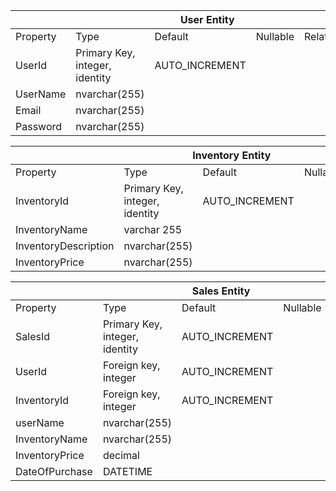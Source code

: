 <table>
    <thead>
        <tr>
            <th colspan="6">User Entity</th>
        </tr>
    </thead>
    <tbody>
        <tr>
            <td>Property</td>
            <td>Type</td>
            <td>Default</td>
            <td>Nullable</td>
            <td>Relationship</td>
            <td>Notes</td>
        </tr>
        <tr>
            <td>UserId</td>
            <td>Primary Key, integer, identity</td>
            <td>AUTO_INCREMENT</td>
            <td></td>
            <td></td>
        </tr>
        <tr>
            <td>UserName</td>
            <td>nvarchar(255)</td>
            <td></td>
            <td></td>
            <td></td>
        </tr>
        <tr>
            <td>Email</td>
            <td>nvarchar(255)</td>
            <td></td>
            <td></td>
            <td></td>
        </tr>
        <tr>
            <td>Password</td>
            <td>nvarchar(255)</td>
            <td></td>
            <td></td>
            <td></td>
        </tr>
    </tbody>
</table>

<table>
    <thead>
        <tr>
            <th colspan="6">Inventory Entity</th>
        </tr>
    </thead>
    <tbody>
        <tr>
            <td>Property</td>
            <td>Type</td>
            <td>Default</td>
            <td>Nullable</td>
            <td>Relationship</td>
            <td>Notes</td>
        </tr>
        <tr>
            <td>InventoryId</td>
            <td>Primary Key, integer, identity</td>
            <td>AUTO_INCREMENT</td>
            <td></td>
            <td></td>
        </tr>
        <tr>
            <td>InventoryName</td>
            <td>varchar 255</td>
            <td></td>
            <td></td>
            <td></td>
        </tr>
        <tr>
            <td>InventoryDescription</td>
            <td>nvarchar(255)</td>
            <td></td>
            <td></td>
            <td></td>
        </tr>
        <tr>
            <td>InventoryPrice</td>
            <td>nvarchar(255)</td>
            <td></td>
            <td></td>
            <td></td>
        </tr>
    </tbody>
</table>

<table>
    <thead>
        <tr>
            <th colspan="6">Sales Entity</th>
        </tr>
    </thead>
    <tbody>
        <tr>
            <td>Property</td>
            <td>Type</td>
            <td>Default</td>
            <td>Nullable</td>
            <td>Relationship</td>
            <td>Notes</td>
        </tr>
        <tr>
            <td>SalesId</td>
            <td>Primary Key, integer, identity</td>
            <td>AUTO_INCREMENT</td>
            <td></td>
            <td></td>
        </tr>
        <tr>
            <td>UserId</td>
            <td>Foreign key, integer</td>
            <td>AUTO_INCREMENT</td>
            <td></td>
            <td></td>
        </tr>
        <tr>
            <td>InventoryId</td>
            <td>Foreign key, integer</td>
            <td>AUTO_INCREMENT</td>
            <td></td>
            <td></td>
        </tr>
        <tr>
            <td>userName</td>
            <td>nvarchar(255)</td>
            <td></td>
            <td></td>
            <td></td>
        </tr>
        <tr>
            <td>InventoryName</td>
            <td>nvarchar(255)</td>
            <td></td>
            <td></td>
            <td></td>
        </tr>
        <tr>
            <td>InventoryPrice</td>
            <td>decimal</td>
            <td></td>
            <td></td>
            <td></td>
        </tr>
        <tr>
            <td>DateOfPurchase</td>
            <td>DATETIME</td>
            <td></td>
            <td></td>
            <td></td>
        </tr>
    </tbody>
</table>
